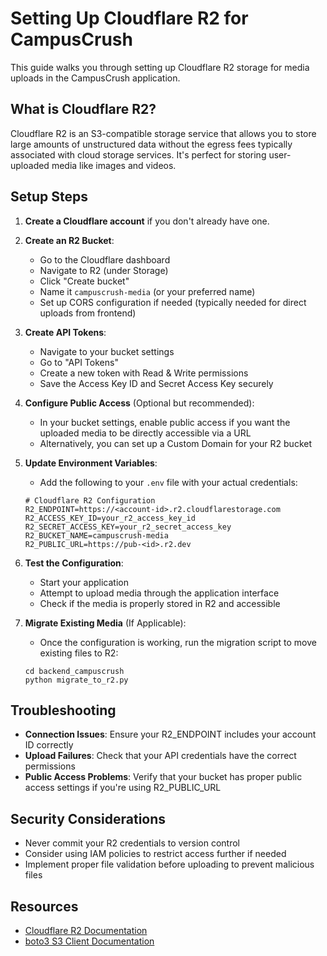 # Setting Up Cloudflare R2 for CampusCrush

This guide walks you through setting up Cloudflare R2 storage for media uploads in the CampusCrush application.

## What is Cloudflare R2?

Cloudflare R2 is an S3-compatible storage service that allows you to store large amounts of unstructured data without the egress fees typically associated with cloud storage services. It's perfect for storing user-uploaded media like images and videos.

## Setup Steps

1. **Create a Cloudflare account** if you don't already have one.

2. **Create an R2 Bucket**:
   - Go to the Cloudflare dashboard
   - Navigate to R2 (under Storage)
   - Click "Create bucket"
   - Name it `campuscrush-media` (or your preferred name)
   - Set up CORS configuration if needed (typically needed for direct uploads from frontend)

3. **Create API Tokens**:
   - Navigate to your bucket settings
   - Go to "API Tokens"
   - Create a new token with Read & Write permissions
   - Save the Access Key ID and Secret Access Key securely

4. **Configure Public Access** (Optional but recommended):
   - In your bucket settings, enable public access if you want the uploaded media to be directly accessible via a URL
   - Alternatively, you can set up a Custom Domain for your R2 bucket

5. **Update Environment Variables**:
   - Add the following to your `.env` file with your actual credentials:
   ```
   # Cloudflare R2 Configuration
   R2_ENDPOINT=https://<account-id>.r2.cloudflarestorage.com
   R2_ACCESS_KEY_ID=your_r2_access_key_id
   R2_SECRET_ACCESS_KEY=your_r2_secret_access_key
   R2_BUCKET_NAME=campuscrush-media
   R2_PUBLIC_URL=https://pub-<id>.r2.dev
   ```

6. **Test the Configuration**:
   - Start your application
   - Attempt to upload media through the application interface
   - Check if the media is properly stored in R2 and accessible

7. **Migrate Existing Media** (If Applicable):
   - Once the configuration is working, run the migration script to move existing files to R2:
   ```
   cd backend_campuscrush
   python migrate_to_r2.py
   ```

## Troubleshooting

- **Connection Issues**: Ensure your R2_ENDPOINT includes your account ID correctly
- **Upload Failures**: Check that your API credentials have the correct permissions
- **Public Access Problems**: Verify that your bucket has proper public access settings if you're using R2_PUBLIC_URL

## Security Considerations

- Never commit your R2 credentials to version control
- Consider using IAM policies to restrict access further if needed
- Implement proper file validation before uploading to prevent malicious files

## Resources

- [Cloudflare R2 Documentation](https://developers.cloudflare.com/r2/)
- [boto3 S3 Client Documentation](https://boto3.amazonaws.com/v1/documentation/api/latest/reference/services/s3.html)